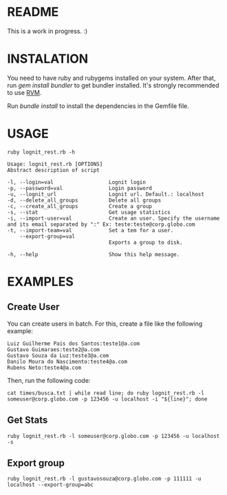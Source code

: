 README
======

This is a work in progress. :)

INSTALATION
===========

You need to have ruby and rubygems installed on your system. After that, run _gem install bundler_ to get bundler installed. It's strongly recommended to use [RVM](https://rvm.io/).

Run _bundle install_ to install the dependencies in the Gemfile file.

USAGE
======

    ruby lognit_rest.rb -h  

    Usage: lognit_rest.rb [OPTIONS]  
    Abstract description of script  
  
    -l, --login=val                  Lognit login
    -p, --password=val               Login password
    -u, --lognit_url                 Lognit url. Default.: localhost
    -d, --delete_all_groups          Delete all groups
    -c, --create_all_groups          Create a group
    -s, --stat                       Get usage statistics
    -i, --import-user=val            Create an user. Specify the username and its email separated by ":" Ex: teste:teste@corp.globo.com
    -t, --import-team=val            Set a tem for a user.
        --export-group=val
                                     Exports a group to disk.

    -h, --help                       Show this help message.

EXAMPLES
========

## Create User ##

You can create users in batch. For this, create a file like the following example:  
  
    Luiz Guilherme Pais dos Santos:teste1@a.com  
    Gustavo Guimaraes:teste2@a.com  
    Gustavo Souza da Luz:teste3@a.com  
    Danilo Moura do Nascimento:teste4@a.com  
    Rubens Neto:teste4@a.com  
  
Then, run the following code:  
  

    cat times/busca.txt | while read line; do ruby lognit_rest.rb -l someuser@corp.globo.com -p 123456 -u localhost -i "${line}"; done

## Get Stats ##

    ruby lognit_rest.rb -l someuser@corp.globo.com -p 123456 -u localhost -s  
  
## Export group ##

    ruby lognit_rest.rb -l gustavosouza@corp.globo.com -p 111111 -u localhost --export-group=abc
  